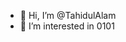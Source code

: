 - 👋 Hi, I’m @TahidulAlam
- 👀 I’m interested in 0101

<!---
TahidulAlam/TahidulAlam is a ✨ special ✨ repository because its `README.md` (this file) appears on your GitHub profile.
You can click the Preview link to take a look at your changes.
--->
